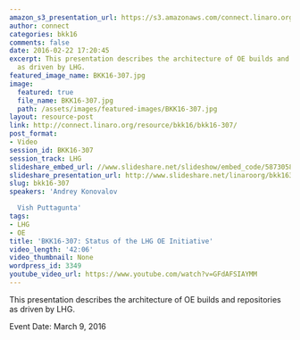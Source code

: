 ```yaml
---
amazon_s3_presentation_url: https://s3.amazonaws.com/connect.linaro.org/bkk16/Presentations/Wednesday/BKK16-307.pdf
author: connect
categories: bkk16
comments: false
date: 2016-02-22 17:20:45
excerpt: This presentation describes the architecture of OE builds and repositories
  as driven by LHG.
featured_image_name: BKK16-307.jpg
image:
  featured: true
  file_name: BKK16-307.jpg
  path: /assets/images/featured-images/BKK16-307.jpg
layout: resource-post
link: http://connect.linaro.org/resource/bkk16/bkk16-307/
post_format:
- Video
session_id: BKK16-307
session_track: LHG
slideshare_embed_url: //www.slideshare.net/slideshow/embed_code/58730582
slideshare_presentation_url: http://www.slideshare.net/linaroorg/bkk16307-lhg-oe-initiative
slug: bkk16-307
speakers: 'Andrey Konovalov

  Vish Puttagunta'
tags:
- LHG
- OE
title: 'BKK16-307: Status of the LHG OE Initiative'
video_length: '42:06'
video_thumbnail: None
wordpress_id: 3349
youtube_video_url: https://www.youtube.com/watch?v=GFdAFSIAYMM
---
```


This presentation describes the architecture of OE builds and repositories as driven by LHG.

Event Date: March 9, 2016